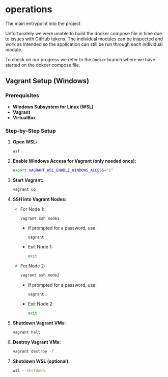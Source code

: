 # operations
 The main entrypoint into the project

Unfortunately we were unable to build the docker compose file in time due to issues with GitHub tokens. The individual modules can be inspected and work as intended so the application can still be run through each individual module. 

To check on our progress we refer to the `Docker` branch where we have started on the dokcer compose file. 
 
## Vagrant Setup (Windows)

### Prerequisites
- **Windows Subsystem for Linux (WSL)**
- **Vagrant**
- **VirtualBox**

### Step-by-Step Setup

1. **Open WSL:**
   ```sh
   wsl
   ```

2. **Enable Windows Access for Vagrant (only needed once):**
   ```sh
   export VAGRANT_WSL_ENABLE_WINDOWS_ACCESS="1"
   ```

3. **Start Vagrant:**
   ```sh
   vagrant up
   ```

4. **SSH into Vagrant Nodes:**
   - For Node 1:
     ```sh
     vagrant ssh node1
     ```
     - If prompted for a password, use:
       ```
       vagrant
       ```
     - Exit Node 1:
       ```sh
       exit
       ```
   - For Node 2:
     ```sh
     vagrant ssh node2
     ```
     - If prompted for a password, use:
       ```
       vagrant
       ```
     - Exit Node 2:
       ```sh
       exit
       ```

5. **Shutdown Vagrant VMs:**
   ```sh
   vagrant halt
   ```

6. **Destroy Vagrant VMs:**
   ```sh
   vagrant destroy -f
   ```

7. **Shutdown WSL (optional):**
   ```sh
   wsl --shutdown
   ```
